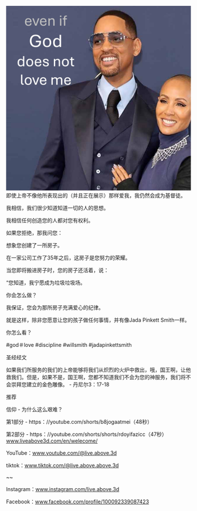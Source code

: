 ![Video cover image](../cover.jpg)
即使上帝不像他所表现出的（并且正在展示）那样爱我，我仍然会成为基督徒。

我相信，我们很少知道知道一切的人的思想。

我相信任何创造您的人都对您有权利。

如果您拒绝，那我问您：

想象您创建了一所房子。

在一家公司工作了35年之后，这房子是您努力的荣耀。

当您即将搬进房子时，您的房子还活着，说：

“您知道，我宁愿成为垃圾垃圾场。

你会怎么做？

我保证，您会为那所房子充满爱心的纪律。

就是这样，除非您愿意让您的孩子做任何事情，并有像Jada Pinkett Smith一样。

你怎么看？

#god＃love #discipline #willsmith #jadapinkettsmith


圣经经文


如果我们所服务的我们的上帝能够将我们从炽烈的火炉中救出，哦，国王啊，让他救我们。但是，如果不是，国王啊，您都不知道我们不会为您的神服务，我们将不会崇拜您建立的金色雕像。 - 丹尼尔3：17-18

推荐


信仰 - 为什么这么艰难？

第1部分 -  https：//youtube.com/shorts/b8jogaatmei（48秒）

第2部分 -  https：//youtube.com/shorts/shorts/rdoyifazicc（47秒） www.liveabove3d.com/en/welecome/

YouTube：www.youtube.com/@live.above.3d

tiktok：www.tiktok.com/@live.above.above.3d


~~

Instagram：www.instagram.com/live.above.3d

Facebook：www.facebook.com/profile/100092339087423




